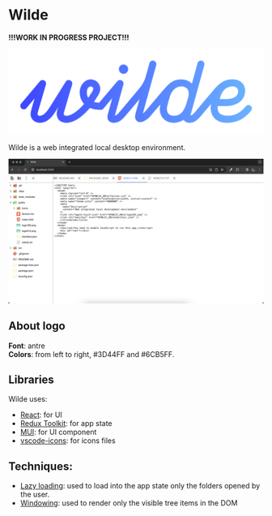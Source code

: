 # Wilde

__!!!WORK IN PROGRESS PROJECT!!!__

![Wilde logo](public/images/wilde-logo.png)

Wilde is a web integrated local desktop environment.

![Wilde screenshot](docs/images/wilde.png)

## About logo

**Font**: antre \
**Colors**: from left to right, #3D44FF and #6CB5FF.

## Libraries

Wilde uses:
- [React](https://react.dev/): for UI
- [Redux Toolkit](https://redux-toolkit.js.org/): for app state
- [MUI](https://mui.com/): for UI component
- [vscode-icons](https://github.com/vscode-icons/vscode-icons): for icons files

## Techniques:
- [Lazy loading](https://en.wikipedia.org/wiki/Lazy_loading): used to load into the app state only the folders opened by the user.
- [Windowing](https://www.patterns.dev/vanilla/virtual-lists/): used to render only the visible tree items in the DOM